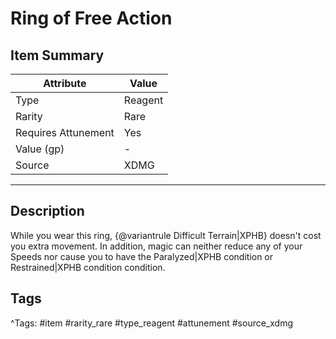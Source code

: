 # Ring of Free Action

## Item Summary

| Attribute            | Value                        |
|----------------------|------------------------------|
| Type                 | Reagent |
| Rarity               | Rare             |
| Requires Attunement  | Yes                |
| Value (gp)           | -    |
| Source               | XDMG |

---

## Description

While you wear this ring, {@variantrule Difficult Terrain|XPHB} doesn't cost you extra movement. In addition, magic can neither reduce any of your Speeds nor cause you to have the Paralyzed|XPHB condition or Restrained|XPHB condition condition.

## Tags

^Tags: #item #rarity_rare #type_reagent #attunement #source_xdmg